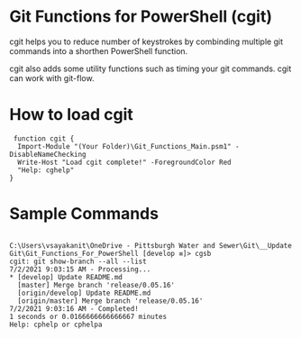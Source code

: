 # Git Functions for PowerShell (cgit)

cgit helps you to reduce number of keystrokes by combinding multiple git commands into a shorthen PowerShell function.

cgit also adds some utility functions such as timing your git commands. cgit can work with git-flow.

# How to load cgit
<pre><code> function cgit {
  Import-Module "(Your Folder)\Git_Functions_Main.psm1" -DisableNameChecking
  Write-Host "Load cgit complete!" -ForegroundColor Red 
  "Help: cghelp"
}
</code></pre>

# Sample Commands
<pre><code> 
C:\Users\vsayakanit\OneDrive - Pittsburgh Water and Sewer\Git\__Update Git\Git_Functions_For_PowerShell [develop ≡]> cgsb
cgit: git show-branch --all --list
7/2/2021 9:03:15 AM - Processing...
* [develop] Update README.md
  [master] Merge branch 'release/0.05.16'
  [origin/develop] Update README.md
  [origin/master] Merge branch 'release/0.05.16'
7/2/2021 9:03:16 AM - Completed!
1 seconds or 0.0166666666666667 minutes
Help: cphelp or cphelpa
</code></pre>
